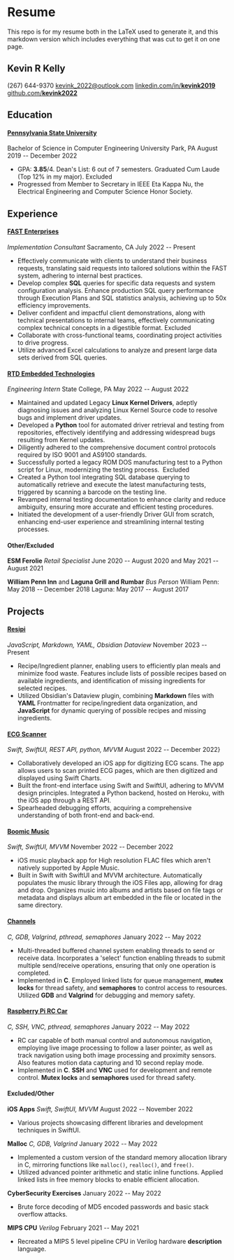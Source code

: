 # Resume

This repo is for my resume both in the LaTeX used to generate it, and this markdown version which includes everything that was cut to get it on one page. 
## Kevin R Kelly
(267) 644-9370
[kevink_2022@outlook.com](mailto:kevink_2022@outlook.com)
[linkedin.com/in/**kevink2019**](https://www.linkedin.com/in/kevink2019/)
[github.com/**kevink2022**](https://github.com/kevink2022)

## Education
#### [Pennsylvania State University](https://bulletins.psu.edu/undergraduate/colleges/engineering/computer-engineering-bs/)
Bachelor of Science in Computer Engineering
University Park, PA
August 2019 -- December 2022
- GPA: **3.85**/4. Dean's List: 6 out of 7 semesters. Graduated Cum Laude (Top 12% in my major).
Excluded
- Progressed from Member to Secretary in IEEE Eta Kappa Nu, the Electrical Engineering and Computer Science Honor Society.

## Experience
#### [FAST Enterprises](https://www.fastenterprises.com/)
*Implementation Consultant*
Sacramento, CA
July 2022 -- Present
- Effectively communicate with clients to understand their business requests, translating said requests into tailored solutions within the FAST system, adhering to internal best practices.
- Develop complex **SQL** queries for specific data requests and system configuration analysis. Enhance production SQL query performance through Execution Plans and SQL statistics analysis, achieving up to 50x efficiency improvements.
- Deliver confident and impactful client demonstrations, along with technical presentations to internal teams, effectively communicating complex technical concepts in a digestible format.
Excluded
- Collaborate with cross-functional teams, coordinating project activities to drive progress.
- Utilize advanced Excel calculations to analyze and present large data sets derived from SQL queries.
#### [RTD Embedded Technologies](https://www.rtd.com/)
*Engineering Intern*
State College, PA
May 2022 -- August 2022
- Maintained and updated Legacy **Linux Kernel Drivers**, adeptly diagnosing issues and analyzing Linux Kernel Source code to resolve bugs and implement driver updates.
- Developed a **Python** tool for automated driver retrieval and testing from repositories, effectively identifying and addressing widespread bugs resulting from Kernel updates.
- Diligently adhered to the comprehensive document control protocols required by ISO 9001 and AS9100 standards.
- Successfully ported a legacy ROM DOS manufacturing test to a Python script for Linux, modernizing the testing process. 
Excluded
- Created a Python tool integrating SQL database querying to automatically retrieve and execute the latest manufacturing tests, triggered by scanning a barcode on the testing line. 
- Revamped internal testing documentation to enhance clarity and reduce ambiguity, ensuring more accurate and efficient testing procedures.
- Initiated the development of a user-friendly Driver GUI from scratch, enhancing end-user experience and streamlining internal testing processes.
#### Other/Excluded

**ESM Ferolie**
*Retail Specialist*
June 2020 -- August 2020 and May 2021 -- August 2021

**William Penn Inn** and **Laguna Grill and Rumbar**
*Bus Person*
William Penn: May 2018 -- December 2018
Laguna: May 2017 -- August 2017

## Projects
#### [Resipi](https://github.com/kevink2022/Resipi)
*JavaScript, Markdown, YAML, Obsidian Dataview*
November 2023 -- Present
- Recipe/Ingredient planner, enabling users to efficiently plan meals and minimize food waste. Features include lists of possible recipes based on available ingredients, and identification of missing ingredients for selected recipes.
- Utilized Obsidian's Dataview plugin, combining **Markdown** files with **YAML** Frontmatter for recipe/ingredient data organization, and **JavaScript** for dynamic querying of possible recipes and missing ingredients.
#### [ECG Scanner](https://github.com/kevink2022/ecg-scanner)
*Swift, SwiftUI, REST API, python, MVVM*
August 2022 -- December 2022}
- Collaboratively developed an iOS app for digitizing ECG scans. The app allows users to scan printed ECG pages, which are then digitized and displayed using Swift Charts.
- Built the front-end interface using Swift and SwiftUI, adhering to MVVM design principles. Integrated a Python backend, hosted on Heroku, with the iOS app through a REST API.
- Spearheaded debugging efforts, acquiring a comprehensive understanding of both front-end and back-end.
#### [Boomic Music](https://github.com/kevink2022/Boomic)
*Swift, SwiftUI, MVVM*
November 2022 -- December 2022
- iOS music playback app for High resolution FLAC files which aren't natively supported by Apple Music.
- Built in Swift with SwiftUI and MVVM architecture. Automatically populates the music library through the iOS Files app, allowing for drag and drop. Organizes music into albums and artists based on file tags or metadata and displays album art embedded in the file or located in the same directory.
#### [Channels](https://github.com/kevink2022/channels)
*C, GDB, Valgrind, pthread, semaphores*
January 2022 -- May 2022
- Multi-threaded buffered channel system enabling threads to send or receive data. Incorporates a 'select' function enabling threads to submit multiple send/receive operations, ensuring that only one operation is completed.
- Implemented in **C**. Employed linked lists for queue management, **mutex locks** for thread safety, and **semaphores** to control access to resources. Utilized **GDB** and **Valgrind** for debugging and memory safety.
#### [Raspberry Pi RC Car](https://github.com/kevink2022/raspberry-car)
*C, SSH, VNC, pthread, semaphores*
January 2022 -- May 2022
- RC car capable of both manual control and autonomous navigation, employing live image processing to follow a laser pointer, as well as track navigation using both image processing and proximity sensors. Also features motion data capturing and 10 second replay mode.
- Implemented in **C**. **SSH** and **VNC** used for development and remote control. **Mutex locks** and **semaphores** used for thread safety.
#### Excluded/Other
**iOS Apps**
*Swift, SwiftUI, MVVM*
August 2022 -- November 2022
- Various projects showcasing different libraries and development techniques in SwiftUI. 

**Malloc**
*C, GDB, Valgrind*
January 2022 -- May 2022
- Implemented a custom version of the standard memory allocation library in C, mirroring functions like `malloc()`, `realloc()`, and `free()`.
- Utilized advanced pointer arithmetic and static inline functions. Applied linked lists in free memory blocks to enable efficient allocation.

**CyberSecurity Exercises**
January 2022 -- May 2022
- Brute force decoding of MD5 encoded passwords and basic stack overflow attacks.

**MIPS CPU** 
*Verilog*
February 2021 -- May 2021
- Recreated a MIPS 5 level pipeline CPU in Verilog hardware **description** language.
